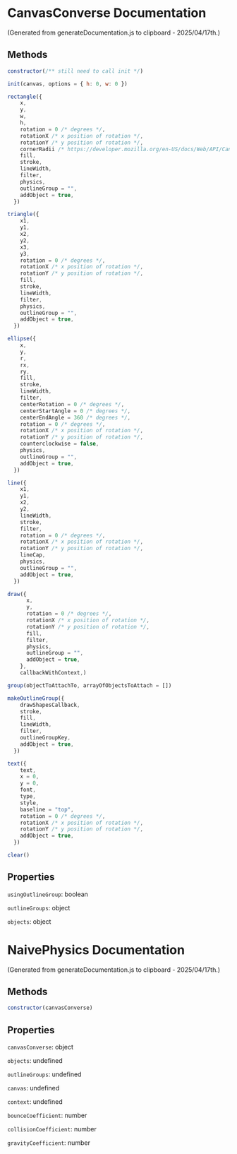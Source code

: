 # CanvasConverse Documentation

(Generated from generateDocumentation.js to clipboard - 2025/04/17th.)

## Methods

```js
constructor(/** still need to call init */)
```

```js
init(canvas, options = { h: 0, w: 0 })
```

```js
rectangle({
    x,
    y,
    w,
    h,
    rotation = 0 /* degrees */,
    rotationX /* x position of rotation */,
    rotationY /* y position of rotation */,
    cornerRadii /* https://developer.mozilla.org/en-US/docs/Web/API/CanvasRenderingContext2D/roundRect */,
    fill,
    stroke,
    lineWidth,
    filter,
    physics,
    outlineGroup = "",
    addObject = true,
  })
```

```js
triangle({
    x1,
    y1,
    x2,
    y2,
    x3,
    y3,
    rotation = 0 /* degrees */,
    rotationX /* x position of rotation */,
    rotationY /* y position of rotation */,
    fill,
    stroke,
    lineWidth,
    filter,
    physics,
    outlineGroup = "",
    addObject = true,
  })
```

```js
ellipse({
    x,
    y,
    r,
    rx,
    ry,
    fill,
    stroke,
    lineWidth,
    filter,
    centerRotation = 0 /* degrees */,
    centerStartAngle = 0 /* degrees */,
    centerEndAngle = 360 /* degrees */,
    rotation = 0 /* degrees */,
    rotationX /* x position of rotation */,
    rotationY /* y position of rotation */,
    counterclockwise = false,
    physics,
    outlineGroup = "",
    addObject = true,
  })
```

```js
line({
    x1,
    y1,
    x2,
    y2,
    lineWidth,
    stroke,
    filter,
    rotation = 0 /* degrees */,
    rotationX /* x position of rotation */,
    rotationY /* y position of rotation */,
    lineCap,
    physics,
    outlineGroup = "",
    addObject = true,
  })
```

```js
draw({
      x,
      y,
      rotation = 0 /* degrees */,
      rotationX /* x position of rotation */,
      rotationY /* y position of rotation */,
      fill,
      filter,
      physics,
      outlineGroup = "",
      addObject = true,
    },
    callbackWithContext,)
```

```js
group(objectToAttachTo, arrayOfObjectsToAttach = [])
```

```js
makeOutlineGroup({
    drawShapesCallback,
    stroke,
    fill,
    lineWidth,
    filter,
    outlineGroupKey,
    addObject = true,
  })
```

```js
text({
    text,
    x = 0,
    y = 0,
    font,
    type,
    style,
    baseline = "top",
    rotation = 0 /* degrees */,
    rotationX /* x position of rotation */,
    rotationY /* y position of rotation */,
    addObject = true,
  })
```

```js
clear()
```

## Properties

`usingOutlineGroup`: boolean

`outlineGroups`: object

`objects`: object

# NaivePhysics Documentation

(Generated from generateDocumentation.js to clipboard - 2025/04/17th.)

## Methods

```js
constructor(canvasConverse)
```

## Properties

`canvasConverse`: object

`objects`: undefined

`outlineGroups`: undefined

`canvas`: undefined

`context`: undefined

`bounceCoefficient`: number

`collisionCoefficient`: number

`gravityCoefficient`: number
